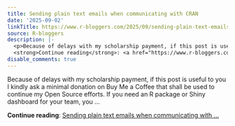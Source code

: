 ```yaml
---
title: Sending plain text emails when communicating with CRAN
date: '2025-09-02'
linkTitle: https://www.r-bloggers.com/2025/09/sending-plain-text-emails-when-communicating-with-cran/
source: R-bloggers
description: |-
  <p>Because of delays with my scholarship payment, if this post is useful to you I kindly ask a minimal donation on Buy Me a Coffee that shall be used to continue my Open Source efforts. If you need an R package or Shiny dashboard for your team, you ...</p>
  <strong>Continue reading</strong>: <a href="https://www.r-bloggers.com/2025/09/sending-plain-text-emails-when-communicating-with-cran/">Sending plain text emails when communicating with ...
disable_comments: true
---
```

<p>Because of delays with my scholarship payment, if this post is useful to you I kindly ask a minimal donation on Buy Me a Coffee that shall be used to continue my Open Source efforts. If you need an R package or Shiny dashboard for your team, you ...</p>
<strong>Continue reading</strong>: <a href="https://www.r-bloggers.com/2025/09/sending-plain-text-emails-when-communicating-with-cran/">Sending plain text emails when communicating with ...